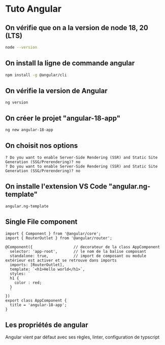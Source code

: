 # Tuto Angular

## On vérifie que on a la version de node 18, 20 (LTS)
```bash
node --version
```

## On install la ligne de commande angular
```bash
npm install -g @angular/cli
```

## On vérifie la version de Angular
```
ng version
```

## On créer le projet "angular-18-app"
```bash
ng new angular-18-app
```

## On choisit nos options
```
? Do you want to enable Server-Side Rendering (SSR) and Static Site Generation (SSG/Prerendering)? no 
? Do you want to enable Server-Side Rendering (SSR) and Static Site Generation (SSG/Prerendering)? no 
```

## On installe l'extension VS Code "angular.ng-template"
```
angular.ng-template
```

## Single File component
```
import { Component } from '@angular/core';
import { RouterOutlet } from '@angular/router';

@Component({                  // decorateur de la class AppComponent
  selector: 'app-root',       // le nom de la balise composant
  standalone: true,           // import de composant ou module extérieur est activer et se retrouve dans imports
  imports: [RouterOutlet],
  template: `<h1>Hello world</h1>`,
  styles: `
  h1 {
    color : red;
  }
  `
})
export class AppComponent {
  title = 'angular-18-app';
}
```

## Les propriétés de angular 
Angular vient par défaut avec ses règles, linter, configuration de typscript